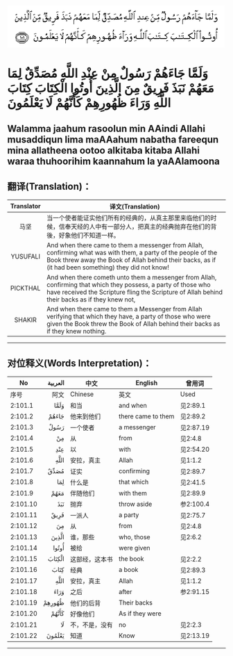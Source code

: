 ![002:101](images/002_101.gif)

#   وَلَمَّا جَاءَهُمْ رَسُولٌ مِنْ عِنْدِ اللَّهِ مُصَدِّقٌ لِمَا مَعَهُمْ نَبَذَ فَرِيقٌ مِنَ الَّذِينَ أُوتُوا الْكِتَابَ كِتَابَ اللَّهِ وَرَاءَ ظُهُورِهِمْ كَأَنَّهُمْ لَا يَعْلَمُونَ 

## Walamma jaahum rasoolun min AAindi Allahi musaddiqun lima maAAahum nabatha fareequn mina allatheena ootoo alkitaba kitaba Allahi waraa thuhoorihim kaannahum la yaAAlamoona

## 翻译(Translation)：

| Translator | 译文(Translation)                                            |
|:----------:| ------------------------------------------------------------ |
| 马坚       | 当一个使者能证实他们所有的经典的，从真主那里来临他们的时候，信奉天经的人中有一部分人，把真主的经典抛弃在他们的背後，好象他们不知道一样。 |
| YUSUFALI   | And when there came to them a messenger from Allah, confirming what was with them, a party of the people of the Book threw away the Book of Allah behind their backs, as if (it had been something) they did not know! |
| PICKTHAL   | And when there cometh unto them a messenger from Allah, confirming that which they possess, a party of those who have received the Scripture fling the Scripture of Allah behind their backs as if they knew not, |
| SHAKIR     | And when there came to them a Messenger from Allah verifying that which they have, a party of those who were given the Book threw the Book of Allah behind their backs as if they knew nothing. |

---

## 对位释义(Words Interpretation)：

| No       | العربية | 中文           | English            | 曾用词    |
| -------- | ------: | -------------- | ------------------ | --------- |
| 序号     |    阿文 | Chinese        | 英文               | Used      |
| 2:101.1  |    وَلَمَّا | 和当           | and when           | 见2:89.1  |
| 2:101.2  |   جَاءَهُمْ | 他来到他们     | there came to them | 见2:89.2  |
| 2:101.3  |    رَسُولٌ | 一个使者       | a messenger        | 见2:87.19 |
| 2:101.4  |      مِنْ | 从             | from               | 见2:4.8   |
| 2:101.5  |     عِنْدِ | 以             | with               | 见2:54.20 |
| 2:101.6  |    اللَّهِ | 安拉，真主     | Allah              | 见1:1.2   |
| 2:101.7  |    مُصَدِّقٌ | 证实           | confirming         | 见2:89.7  |
| 2:101.8  |     لِمَا | 什么是         | that which         | 见2:41.5  |
| 2:101.9  |    مَعَهُمْ | 伴随他们       | with them          | 见2:89.9  |
| 2:101.10 |     نَبَذَ | 抛弃           | throw aside        | 参2:100.4 |
| 2:101.11 |    فَرِيقٌ | 一派人         | a party            | 见2:75.7  |
| 2:101.12 |      مِنَ | 从             | from               | 见2:4.8   |
| 2:101.13 |   الَّذِينَ | 谁，那些       | who, those         | 见2:6.2   |
| 2:101.14 |   أُوتُوا | 被给           | were given         |           |
| 2:101.15 |  الْكِتَابَ | 这部经，这本书 | the book           | 见2:2.2   |
| 2:101.16 |    كِتَابَ | 经典           | a book             | 见2:89.3  |
| 2:101.17 |    اللَّهِ | 安拉，真主     | Allah              | 见1:1.2   |
| 2:101.18 |    وَرَاءَ | 之后           | after              | 参2:91.15 |
| 2:101.19 |  ظُهُورِهِمْ | 他们的后背     | Their backs        |           |
| 2:101.20 |   كَأَنَّهُمْ | 好像他们       | As if they were    |           |
| 2:101.21 |      لَا | 不，不是，没有 | no                 | 见2:2.3   |
| 2:101.22 |  يَعْلَمُونَ | 知道           | Know               | 见2:13.19 |

---
